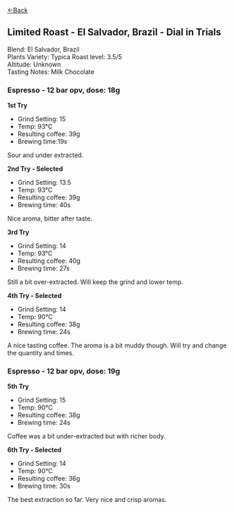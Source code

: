 [<-Back](./)

## Limited Roast - El Salvador, Brazil - Dial in Trials

Blend: El Salvador, Brazil  
Plants Variety: Typica
Roast level: 3.5/5  
Altitude: Unknown   
Tasting Notes: Milk Chocolate

### Espresso - 12 bar opv, dose: 18g⁠

**1st Try**

* Grind Setting: 15
* Temp: 93°C
* Resulting coffee: 39g
* Brewing time:19s

Sour and under extracted.

**2nd Try - Selected**

* Grind Setting: 13.5
* Temp: 93°C
* Resulting coffee: 39g
* Brewing time: 40s
  
Nice aroma, bitter after taste.

**3rd Try**

* Grind Setting: 14
* Temp: 93°C
* Resulting coffee: 40g
* Brewing time: 27s
  
Still a bit over-extracted. Will keep the grind and lower temp.

**4th Try - Selected**

* Grind Setting: 14
* Temp: 90°C
* Resulting coffee: 38g
* Brewing time: 24s

A nice tasting coffee. The aroma is a bit muddy though.
Will try and change the quantity and times.

### Espresso - 12 bar opv, dose: 19g⁠

**5th Try**

* Grind Setting: 15
* Temp: 90°C
* Resulting coffee: 38g
* Brewing time: 24s

Coffee was a bit under-extracted but with richer body.

**6th Try - Selected**

* Grind Setting: 14
* Temp: 90°C
* Resulting coffee: 36g
* Brewing time: 30s

The best extraction so far. Very nice and crisp aromas.
